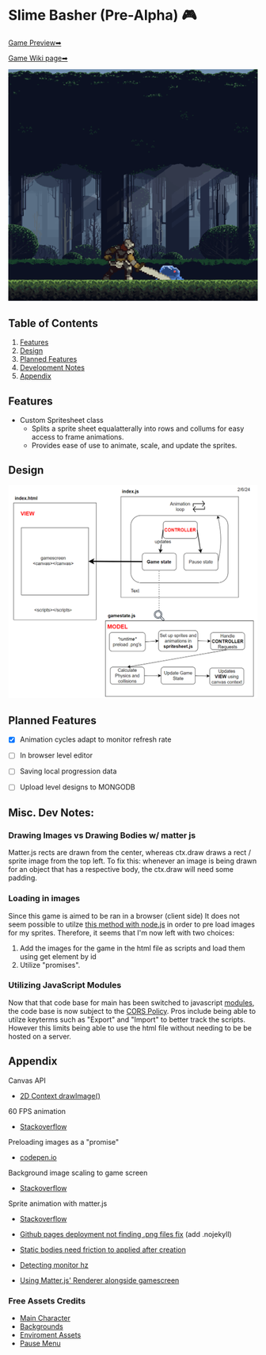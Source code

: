 # Slime Basher (Pre-Alpha) 🎮

[Game Preview➡](https://github.com/TarikVu/Deepwood/wiki)


[Game Wiki page➡](https://github.com/TarikVu/Deepwood/wiki)

![example](https://github.com/TarikVu/imgs/blob/main/SlimeBasher/SlimeBasher_example.PNG?raw=true)


## Table of Contents
1. [Features](#feats)
1. [Design](#design)
1. [Planned Features](#pfeats)
1. [Development Notes](#devnotes)
1. [Appendix](#apdx)


## <a name="feats"></a> Features
- Custom Spritesheet class
  - Splits a sprite sheet equalatterally into rows and collums for easy access to frame animations.
  - Provides ease of use to animate, scale, and update the sprites.


## <a name="design"></a> Design
![diagram](https://github.com/TarikVu/imgs/blob/main/SlimeBasher/slimebasher_diagram.PNG?raw=true)


## <a name="pfeats"></a> Planned Features
- [x] Animation cycles adapt to monitor refresh rate
- [ ] In browser level editor
- [ ] Saving local progression data
- [ ] Upload level designs to MONGODB


## <a name="devnotes"></a> Misc. Dev Notes:
### Drawing Images vs Drawing Bodies w/ matter js
Matter.js rects are drawn from the center, whereas ctx.draw draws a rect / sprite image from the top left. To fix this: whenever an image is being drawn for an object that has a respective body, the ctx.draw will need some padding. 

### Loading in images  
Since this game is aimed to be ran in a browser (client side) It does not seem possible to utilze [this method with node.js](https://nodejs.org/en/learn/manipulating-files/working-with-folders-in-nodejs) in order to pre load images for my sprites.  Therefore, it seems that I'm now left with two choices:

1. Add the images for the game in the html file as scripts and load them using get element by id 
1. Utilize "promises".

### Utilizing JavaScript Modules
Now that that code base for main has been switched to javascript [modules](https://developer.mozilla.org/en-US/docs/Web/JavaScript/Guide/Modules), the code base is now subject to the [CORS Policy](https://stackoverflow.com/questions/52919331/access-to-script-at-from-origin-null-has-been-blocked-by-cors-policy).  Pros include being able to utilze keyterms such as "Export" and "Import" to better track the scripts.  However this limits being able to use the html file without needing to be be hosted on a server. 

    
## <a name="apdx"></a> Appendix 
Canvas API
- [2D Context drawImage()](https://developer.mozilla.org/en-US/docs/Web/API/CanvasRenderingContext2D/drawImage)

60 FPS animation
- [Stackoverflow](https://stackoverflow.com/questions/19764018/controlling-fps-with-requestanimationframe)

Preloading images as a "promise"
- [codepen.io](https://codepen.io/isakov/pen/pogvWPY?editors=0010)

Background image scaling to game screen
- [Stackoverflow](https://stackoverflow.com/questions/23104582/scaling-an-image-to-fit-on-canvas)

Sprite animation with matter.js
- [Stackoverflow](https://stackoverflow.com/questions/65207865/matter-js-is-there-any-way-to-animate-my-sprite)

- [Github pages deployment not finding .png files fix](https://stackoverflow.com/questions/11577147/how-to-fix-http-404-on-github-pages) (add .nojekyll)

- [Static bodies need friction to applied after creation](https://github.com/liabru/matter-js/issues/694)

- [Detecting monitor hz](https://stackoverflow.com/questions/6131051/is-it-possible-to-find-out-what-is-the-monitor-frame-rate-in-javascript)

- [Using Matter.js' Renderer alongside gamescreen](https://github.com/liabru/matter-js/issues/955)


### Free Assets Credits
- [Main Character](https://rvros.itch.io/animated-pixel-hero)
- [Backgrounds](https://free-game-assets.itch.io/free-summer-pixel-art-backgrounds)
- [Enviroment Assets](https://free-game-assets.itch.io/free-summer-pixel-art-backgrounds)
- [Pause Menu](https://srtoasty.itch.io/ui-assets-pack-2)
